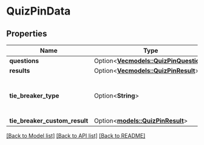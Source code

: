 # QuizPinData

## Properties

Name | Type | Description | Notes
------------ | ------------- | ------------- | -------------
**questions** | Option<[**Vec<models::QuizPinQuestion>**](QuizPinQuestion.md)> |  | [optional]
**results** | Option<[**Vec<models::QuizPinResult>**](QuizPinResult.md)> |  | [optional]
**tie_breaker_type** | Option<**String**> | Quiz ad tie breaker type, default is RANDOM | [optional]
**tie_breaker_custom_result** | Option<[**models::QuizPinResult**](QuizPinResult.md)> |  | [optional]

[[Back to Model list]](../README.md#documentation-for-models) [[Back to API list]](../README.md#documentation-for-api-endpoints) [[Back to README]](../README.md)


